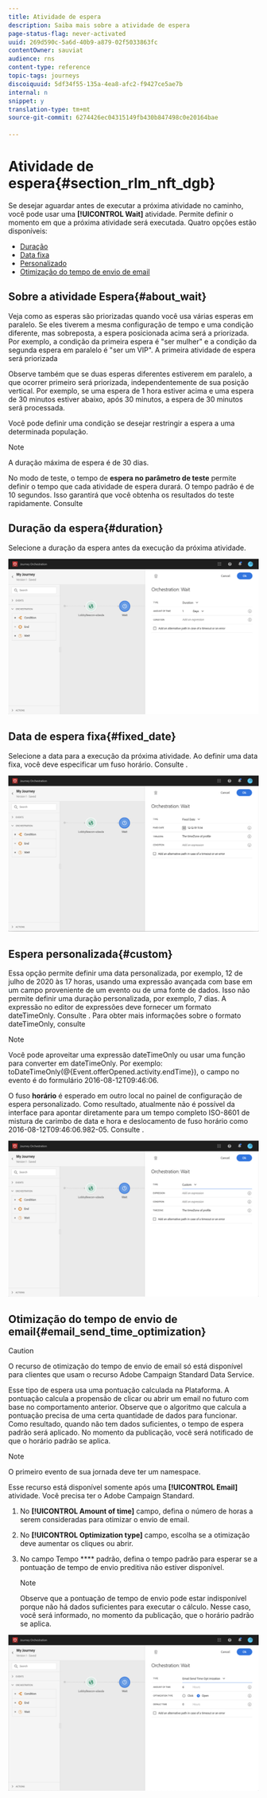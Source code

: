 ```yaml
---
title: Atividade de espera
description: Saiba mais sobre a atividade de espera
page-status-flag: never-activated
uuid: 269d590c-5a6d-40b9-a879-02f5033863fc
contentOwner: sauviat
audience: rns
content-type: reference
topic-tags: journeys
discoiquuid: 5df34f55-135a-4ea8-afc2-f9427ce5ae7b
internal: n
snippet: y
translation-type: tm+mt
source-git-commit: 6274426ec04315149fb430b847498c0e20164bae

---
```



# Atividade de espera{#section_rlm_nft_dgb}

Se desejar aguardar antes de executar a próxima atividade no caminho, você pode usar uma **[!UICONTROL Wait]** atividade. Permite definir o momento em que a próxima atividade será executada. Quatro opções estão disponíveis:

* [Duração](#duration)
* [Data fixa](#fixed_date)
* [Personalizado](#custom)
* [Otimização do tempo de envio de email](#email_send_time_optimization)

## Sobre a atividade Espera{#about_wait}

Veja como as esperas são priorizadas quando você usa várias esperas em paralelo. Se eles tiverem a mesma configuração de tempo e uma condição diferente, mas sobreposta, a espera posicionada acima será a priorizada. Por exemplo, a condição da primeira espera é &quot;ser mulher&quot; e a condição da segunda espera em paralelo é &quot;ser um VIP&quot;. A primeira atividade de espera será priorizada

Observe também que se duas esperas diferentes estiverem em paralelo, a que ocorrer primeiro será priorizada, independentemente de sua posição vertical. Por exemplo, se uma espera de 1 hora estiver acima e uma espera de 30 minutos estiver abaixo, após 30 minutos, a espera de 30 minutos será processada.

Você pode definir uma condição se desejar restringir a espera a uma determinada população.

>[!NOTE]
>
>A duração máxima de espera é de 30 dias.
>
>No modo de teste, o tempo de **espera no parâmetro de teste** permite definir o tempo que cada atividade de espera durará. O tempo padrão é de 10 segundos. Isso garantirá que você obtenha os resultados do teste rapidamente. Consulte [](../building-journeys/testing-the-journey.md)

## Duração da espera{#duration}

Selecione a duração da espera antes da execução da próxima atividade.

![](../assets/journey55.png)

## Data de espera fixa{#fixed_date}

Selecione a data para a execução da próxima atividade. Ao definir uma data fixa, você deve especificar um fuso horário. Consulte [](../building-journeys/timezone-management.md).

![](../assets/journey56.png)

## Espera personalizada{#custom}

Essa opção permite definir uma data personalizada, por exemplo, 12 de julho de 2020 às 17 horas, usando uma expressão avançada com base em um campo proveniente de um evento ou de uma fonte de dados. Isso não permite definir uma duração personalizada, por exemplo, 7 dias. A expressão no editor de expressões deve fornecer um formato dateTimeOnly. Consulte [](../expression/expressionadvanced.md). Para obter mais informações sobre o formato dateTimeOnly, consulte [](../expression/data-types.md)

>[!NOTE]
>
>Você pode aproveitar uma expressão dateTimeOnly ou usar uma função para converter em dateTimeOnly. Por exemplo: toDateTimeOnly(@{Event.offerOpened.activity.endTime}), o campo no evento é do formulário 2016-08-12T09:46:06.
>
>O fuso **horário** é esperado em outro local no painel de configuração de espera personalizado. Como resultado, atualmente não é possível da interface para apontar diretamente para um tempo completo ISO-8601 de mistura de carimbo de data e hora e deslocamento de fuso horário como 2016-08-12T09:46:06.982-05. Consulte [](../building-journeys/timezone-management.md).

![](../assets/journey57.png)

## Otimização do tempo de envio de email{#email_send_time_optimization}

>[!CAUTION]
>
>O recurso de otimização do tempo de envio de email só está disponível para clientes que usam o recurso Adobe Campaign Standard Data Service.

Esse tipo de espera usa uma pontuação calculada na Plataforma. A pontuação calcula a propensão de clicar ou abrir um email no futuro com base no comportamento anterior. Observe que o algoritmo que calcula a pontuação precisa de uma certa quantidade de dados para funcionar. Como resultado, quando não tem dados suficientes, o tempo de espera padrão será aplicado. No momento da publicação, você será notificado de que o horário padrão se aplica.

>[!NOTE]
>
>O primeiro evento de sua jornada deve ter um namespace.
>
>Esse recurso está disponível somente após uma **[!UICONTROL Email]** atividade. Você precisa ter o Adobe Campaign Standard.

1. No **[!UICONTROL Amount of time]** campo, defina o número de horas a serem consideradas para otimizar o envio de email.
1. No **[!UICONTROL Optimization type]** campo, escolha se a otimização deve aumentar os cliques ou abrir.
1. No campo Tempo **** padrão, defina o tempo padrão para esperar se a pontuação de tempo de envio preditiva não estiver disponível.

   >[!NOTE]
   >
   >Observe que a pontuação de tempo de envio pode estar indisponível porque não há dados suficientes para executar o cálculo. Nesse caso, você será informado, no momento da publicação, que o horário padrão se aplica.

![](../assets/journey57bis.png)
